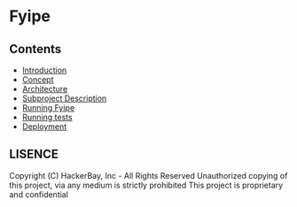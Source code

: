 # Fyipe

## Contents

-   [Introduction](/docs/introduction.md)
-   [Concept](/docs/concept.md)
-   [Architecture](/docs/architecture.md)
-   [Subproject Description](/docs/project-description.md)
-   [Running Fyipe](/docs/run.md)
-   [Running tests](/docs/running-tests.md)
-   [Deployment](/docs/deployment.md)

## LISENCE

Copyright (C) HackerBay, Inc - All Rights Reserved
Unauthorized copying of this project, via any medium is strictly prohibited
This project is proprietary and confidential
